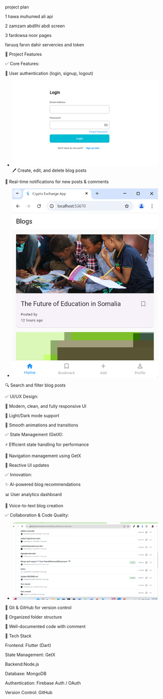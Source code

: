 project plan

1 hawa muhumed ali  api

2 zamzam abdllhi abdi screen

3 fardowsa noor pages

faruuq farxn dahir servercies and token

📌 Project Features

✅ Core Features:

👥 User authentication (login, signup, logout)
- ![API Architecture](https://github.com/HawaMuhumedAli/blog-flutter/blob/3a3c256578fb1c3396feec6de5293af45d00989e/Screenshot%202025-02-01%20080429.png
)
🖊️ Create, edit, and delete blog posts

📩 Real-time notifications for new posts & comments
- ![API Architecture](https://github.com/HawaMuhumedAli/blog-flutter/blob/1cc4392cc4ad29c90e986ebfb32bbb1d493cee79/Screenshot%202025-02-01%20083754.png
)

🔍 Search and filter blog posts

✅ UI/UX Design:

🎨 Modern, clean, and fully responsive UI

🌙 Light/Dark mode support

🔄 Smooth animations and transitions

✅ State Management (GetX):

⚡ Efficient state handling for performance

📍 Navigation management using GetX

🔄 Reactive UI updates

✅ Innovation:

✨ AI-powered blog recommendations

📊 User analytics dashboard

🎤 Voice-to-text blog creation

✅ Collaboration & Code Quality:
- ![API Architecture](https://github.com/HawaMuhumedAli/blog-flutter/blob/a847cbb1c218f715a6ff1071b759c9946bf83f2c/Screenshot%202025-02-01%20083242.png
)


🔄 Git & GitHub for version control

📂 Organized folder structure

📑 Well-documented code with comment


🚀 Tech Stack

Frontend: Flutter (Dart)

State Management: GetX

Backend:Node.js

Database: MongoDB

Authentication: Firebase Auth / OAuth

Version Control:  GitHub
